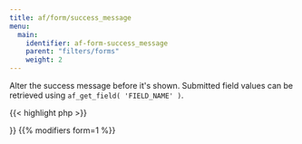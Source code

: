 ```yaml
---
title: af/form/success_message
menu:
  main:
    identifier: af-form-success_message
    parent: "filters/forms"
    weight: 2
---
```


Alter the success message before it's shown. Submitted field values can be retrieved using `af_get_field( 'FIELD_NAME' )`.

{{< highlight php >}}
<?php

function change_success_message( $success_message, $form, $args ) {
    return 'New success message';
}
add_filter( 'af/form/success_message/key=FORM_KEY', 'change_success_message', 10, 3 );

{{< / highlight >}}

{{% modifiers form=1 %}}